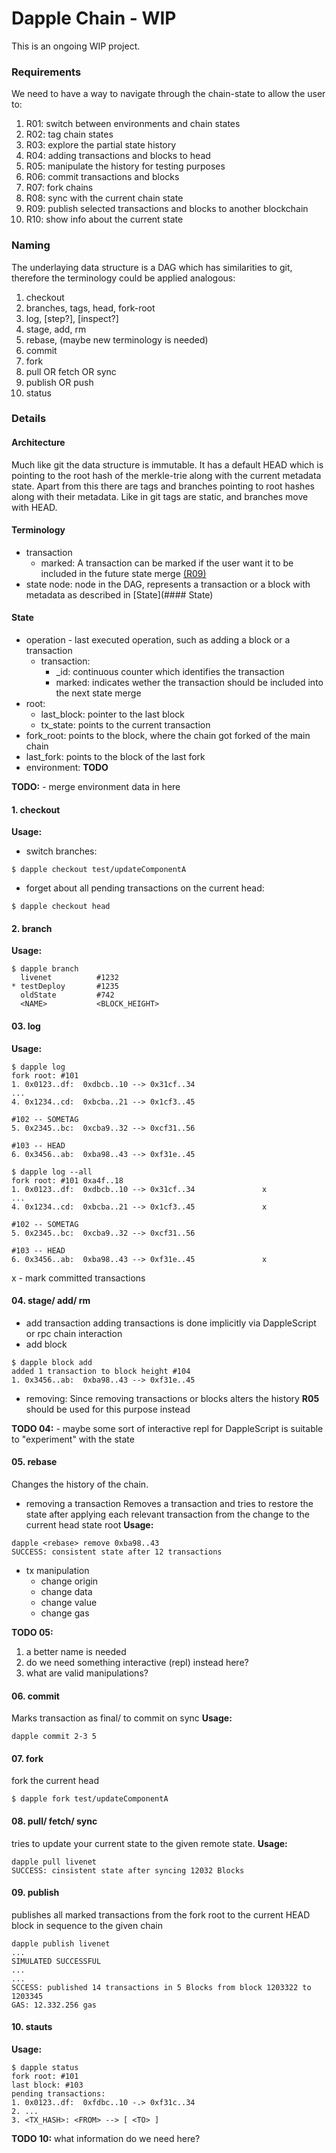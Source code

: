 # Dapple Chain - WIP
This is an ongoing WIP project.

### Requirements
We need to have a way to navigate through the chain-state to allow the user to:

1.  R01: switch between environments and chain states
2.  R02: tag chain states
3.  R03: explore the partial state history
4.  R04: adding transactions and blocks to head
5.  R05: manipulate the history for testing purposes
6.  R06: commit transactions and blocks
7.  R07: fork chains
8.  R08: sync with the current chain state
9.  R09: publish selected transactions and blocks to another blockchain
10. R10: show info about the current state

### Naming
The underlaying data structure is a DAG which has similarities to git, therefore the terminology could be applied analogous:

1. checkout
2. branches, tags, head, fork-root
3. log, [step?], [inspect?]
4. stage, add, rm
5. rebase, (maybe new terminology is needed)
6. commit
7. fork
8. pull OR fetch OR sync
9. publish OR push
10. status

### Details
#### Architecture
Much like git the data structure is immutable. It has a default HEAD which is pointing to the root hash of the merkle-trie along with the current metadata state. Apart from this there are tags and branches pointing to root hashes along with their metadata. Like in git tags are static, and branches move with HEAD.


#### Terminology

* transaction
  * marked: A transaction can be marked if the user want it to be included in the future state merge [(R09)](#R09)
* state node: node in the DAG, represents a transaction or a block with metadata as described in [State](#### State)


#### State
* operation - last executed operation, such as adding a block or a transaction
    * transaction:
        * _id: continuous counter which identifies the transaction
        * marked: indicates wether the transaction should be included into the next state merge
* root:
    * last_block: pointer to the last block
    * tx_state: points to the current transaction
* fork_root: points to the block, where the chain got forked of the main chain
* last_fork: points to the block of the last fork
* environment: **TODO**

**TODO:** - merge environment data in here

#### 1. checkout
**Usage:**
* switch branches:
```
$ dapple checkout test/updateComponentA
```
* forget about all pending transactions on the current head:
```
$ dapple checkout head
```

#### 2. branch
**Usage:**
```
$ dapple branch
  livenet          #1232
* testDeploy       #1235
  oldState         #742
  <NAME>           <BLOCK_HEIGHT>
```


#### 03. log
**Usage:**
```
$ dapple log
fork root: #101
1. 0x0123..df:  0xdbcb..10 --> 0x31cf..34
...
4. 0x1234..cd:  0xbcba..21 --> 0x1cf3..45

#102 -- SOMETAG
5. 0x2345..bc:  0xcba9..32 --> 0xcf31..56

#103 -- HEAD
6. 0x3456..ab:  0xba98..43 --> 0xf31e..45

$ dapple log --all
fork root: #101 0xa4f..18
1. 0x0123..df:  0xdbcb..10 --> 0x31cf..34               x
...
4. 0x1234..cd:  0xbcba..21 --> 0x1cf3..45               x

#102 -- SOMETAG
5. 0x2345..bc:  0xcba9..32 --> 0xcf31..56

#103 -- HEAD
6. 0x3456..ab:  0xba98..43 --> 0xf31e..45               x
```
x - mark committed transactions

#### 04. stage/ add/ rm
* add transaction
adding transactions is done implicitly via DappleScript or rpc chain interaction
* add block
```
$ dapple block add
added 1 transaction to block height #104
1. 0x3456..ab:  0xba98..43 --> 0xf31e..45
```
* removing:
Since removing transactions or blocks alters the history **R05** should be used for this purpose instead

**TODO 04:** - maybe some sort of interactive repl for DappleScript is suitable to "experiment" with the state

#### 05. rebase
Changes the history of the chain.
* removing a transaction
Removes a transaction and tries to restore the state after applying each relevant transaction from the change to the current head state root
**Usage:**
```
dapple <rebase> remove 0xba98..43
SUCCESS: consistent state after 12 transactions
```
* tx manipulation
    * change origin
    * change data
    * change value
    * change gas


**TODO 05:**
1. a better name is needed
2. do we need something interactive (repl) instead here?
3. what are valid manipulations?

#### 06. commit
Marks transaction as final/ to commit on sync
**Usage:**
```
dapple commit 2-3 5
```

#### 07. fork
fork the current head
```
$ dapple fork test/updateComponentA
```

#### 08. pull/ fetch/ sync
tries to update your current state to the given remote state.
**Usage:**
```
dapple pull livenet
SUCCESS: cinsistent state after syncing 12032 Blocks
```

#### 09. publish
publishes all marked transactions from the fork root to the current HEAD block in sequence to the given chain
```
dapple publish livenet
...
SIMULATED SUCCESSFUL
...
...
SCCESS: published 14 transactions in 5 Blocks from block 1203322 to 1203345
GAS: 12.332.256 gas
```

#### 10. stauts
**Usage:**
```
$ dapple status
fork root: #101
last block: #103
pending transactions:
1. 0x0123..df:  0xfdbc..10 -.> 0xf31c..34
2. ...
3. <TX_HASH>: <FROM> --> [ <TO> ]
```
**TODO 10:** what information do we need here?


